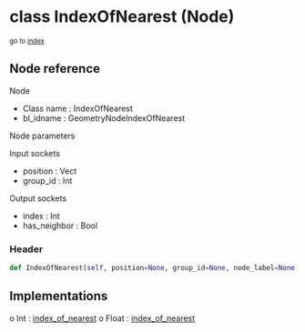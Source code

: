# class IndexOfNearest (Node)

<sub>go to [index](/docs/index.md)</sub>

## Node reference

Node
 - Class name : IndexOfNearest
 - bl_idname : GeometryNodeIndexOfNearest

Node parameters

Input sockets
 - position : Vect
 - group_id : Int

Output sockets
 - index : Int
 - has_neighbor : Bool

### Header

``` python
def IndexOfNearest(self, position=None, group_id=None, node_label=None, node_color=None):
```

## Implementations

o Int : [index_of_nearest](/docs/classes/index_of_nearest.md) 
o Float : [index_of_nearest](/docs/classes/index_of_nearest.md) 

